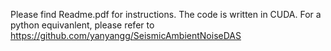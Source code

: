 Please find Readme.pdf for instructions.
The code is written in CUDA.
For a python equivanlent, please refer to https://github.com/yanyangg/SeismicAmbientNoiseDAS
